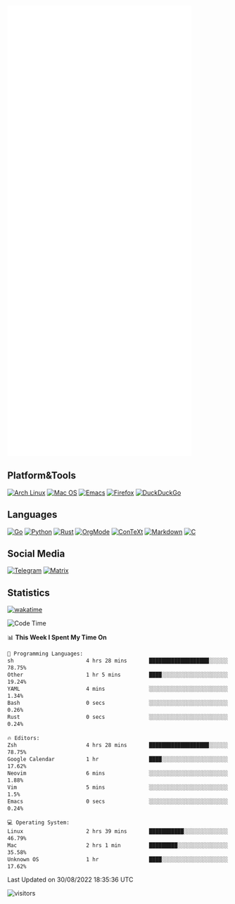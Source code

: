 ![Metrics](https://github.com/SteamedFish/SteamedFish/blob/master/github-metrics.svg)

## Platform&Tools

[![Arch Linux](https://img.shields.io/badge/ArchLinux-1793D1?logo=arch-linux&logoColor=fff&style=flat-square)](https://archlinux.org/)
[![Mac OS](https://img.shields.io/badge/MacOS-000000?style=flat-square&logo=macos&logoColor=F0F0F0)](https://www.apple.com/macos/)
[![Emacs](https://img.shields.io/badge/Emacs-%237F5AB6.svg?&style=flat-square&logo=gnu-emacs&logoColor=white)](https://www.gnu.org/software/emacs/)
[![Firefox](https://img.shields.io/badge/Firefox-FF7139?style=flat-square&logo=Firefox-Browser&logoColor=white)](https://firefox.com/)
[![DuckDuckGo](https://img.shields.io/badge/DuckDuckGo-DE5833?style=flat-square&logo=DuckDuckGo&logoColor=white)](https://duckduckgo.com/)

## Languages

[![Go](https://img.shields.io/badge/Golang-%2300ADD8.svg?style=flat-square&logo=go&logoColor=white)](https://golang.org/)
[![Python](https://img.shields.io/badge/Python-3670A0?style=flat-square&logo=python&logoColor=ffdd54)](https://www.python.org/)
[![Rust](https://img.shields.io/badge/Rust-%23000000.svg?style=flat-square&logo=rust&logoColor=white)](https://www.rust-lang.org/)
[![OrgMode](https://img.shields.io/badge/OrgMode-%23000000.svg?style=flat-square&logo=org&logoColor=white)](https://orgmode.org/)
[![ConTeXt](https://img.shields.io/badge/ConTeXt-%23008080.svg?style=flat-square&logo=latex&logoColor=white)](https://contextgarden.net/)
[![Markdown](https://img.shields.io/badge/MarkDown-%23000000.svg?style=flat-square&logo=markdown&logoColor=white)](https://daringfireball.net/projects/markdown/)
[![C](https://img.shields.io/badge/C-%2300599C.svg?style=flat-square&logo=c&logoColor=white)](https://www.iso.org/standard/74528.html)

## Social Media
[![Telegram](https://img.shields.io/badge/SteamedFish-2CA5E0?style=social&logo=telegram&logoColor=white)](https://t.me/SteamedFish)
[![Matrix](https://img.shields.io/badge/SteamedFish-2CA5E0?style=social&logo=matrix&logoColor=black)](https://matrix.to/#/@i:steamedfish.org)

## Statistics
[![wakatime](https://wakatime.com/badge/user/168280d6-fcf2-4b4f-ad3a-dc4612f35b38.svg)](https://wakatime.com/@168280d6-fcf2-4b4f-ad3a-dc4612f35b38)

<!--START_SECTION:waka-->
![Code Time](http://img.shields.io/badge/Code%20Time-1%2C977%20hrs%205%20mins-blue)

📊 **This Week I Spent My Time On** 

```text
💬 Programming Languages: 
sh                       4 hrs 28 mins       ███████████████████░░░░░░   78.75% 
Other                    1 hr 5 mins         ████░░░░░░░░░░░░░░░░░░░░░   19.24% 
YAML                     4 mins              ░░░░░░░░░░░░░░░░░░░░░░░░░   1.34% 
Bash                     0 secs              ░░░░░░░░░░░░░░░░░░░░░░░░░   0.26% 
Rust                     0 secs              ░░░░░░░░░░░░░░░░░░░░░░░░░   0.24%

🔥 Editors: 
Zsh                      4 hrs 28 mins       ███████████████████░░░░░░   78.75% 
Google Calendar          1 hr                ████░░░░░░░░░░░░░░░░░░░░░   17.62% 
Neovim                   6 mins              ░░░░░░░░░░░░░░░░░░░░░░░░░   1.88% 
Vim                      5 mins              ░░░░░░░░░░░░░░░░░░░░░░░░░   1.5% 
Emacs                    0 secs              ░░░░░░░░░░░░░░░░░░░░░░░░░   0.24%

💻 Operating System: 
Linux                    2 hrs 39 mins       ███████████░░░░░░░░░░░░░░   46.79% 
Mac                      2 hrs 1 min         █████████░░░░░░░░░░░░░░░░   35.58% 
Unknown OS               1 hr                ████░░░░░░░░░░░░░░░░░░░░░   17.62%

```


 Last Updated on 30/08/2022 18:35:36 UTC
<!--END_SECTION:waka-->

![visitors](https://visitor-badge.laobi.icu/badge?page_id=SteamedFish.SteamedFish)
